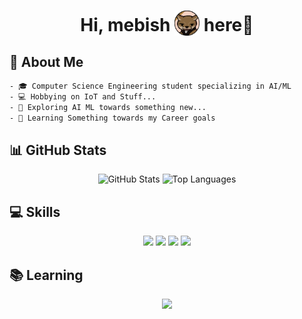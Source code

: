 <div align="center">
<h1>
    Hi, mebish <img src='assets/hecker.png' height="40" width="auto" alt="hecker" style="vertical-align: bottom;"> here👋 
</h1>
</div>

## 🚀 About Me
```html
- 🎓 Computer Science Engineering student specializing in AI/ML
- 💻 Hobbying on IoT and Stuff...
- 🤖 Exploring AI ML towards something new...
- 🌱 Learning Something towards my Career goals
```

## 📊 GitHub Stats
<p align="center">
    <img src="https://github-readme-stats.vercel.app/api?username=mebishp&theme=tokyonight&show_icons=true&hide_border=true&count_private=false" alt="GitHub Stats" />
    <img src="https://github-readme-stats.vercel.app/api/top-langs/?username=mebishp&theme=tokyonight&show_icons=true&hide_border=true&layout=compact" alt="Top Languages" />
</p>

## 💻 Skills
<p align="center">
    <img src="https://img.shields.io/badge/Python-3776AB?style=for-the-badge&logo=python&logoColor=white" />
    <img src="https://img.shields.io/badge/C-00599C?style=for-the-badge&logo=c&logoColor=white" />
    <img src="https://img.shields.io/badge/HTML5-E34F26?style=for-the-badge&logo=html5&logoColor=white" />
    <img src="https://img.shields.io/badge/CSS3-1572B6?style=for-the-badge&logo=css3&logoColor=white" />
</p>

## 📚 Learning
<p align="center">
    <img src="https://img.shields.io/badge/JavaScript-F7DF1E?style=for-the-badge&logo=javascript&logoColor=black" />
</p>

